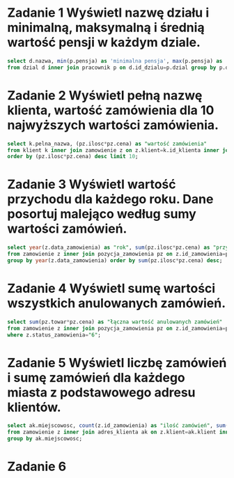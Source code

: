 # Zadanie 1 Wyświetl nazwę działu i minimalną, maksymalną i średnią wartość pensji w każdym dziale.
```sql
select d.nazwa, min(p.pensja) as 'minimalna pensja', max(p.pensja) as 'maksymalna pensja', avg(p.pensja) as 'średnia pensja'
from dzial d inner join pracownik p on d.id_dzialu=p.dzial group by p.dzial;
```
# Zadanie 2 Wyświetl pełną nazwę klienta, wartość zamówienia dla 10 najwyższych wartości zamówienia.
```sql
select k.pelna_nazwa, (pz.ilosc*pz.cena) as "wartość zamówienia"
from klient k inner join zamowienie z on z.klient=k.id_klienta inner join pozycja_zamowienia pz on z.id_zamowienia=pz.zamowienie
order by (pz.ilosc*pz.cena) desc limit 10;
```
# Zadanie 3 Wyświetl wartość przychodu dla każdego roku. Dane posortuj malejąco według sumy wartości zamówień.
```sql
select year(z.data_zamowienia) as "rok", sum(pz.ilosc*pz.cena) as "przychód roczny"
from zamowienie z inner join pozycja_zamowienia pz on z.id_zamowienia=pz.zamowienie 
group by year(z.data_zamowienia) order by sum(pz.ilosc*pz.cena) desc;
```
# Zadanie 4 Wyświetl sumę wartości wszystkich anulowanych zamówień.
```sql
select sum(pz.towar*pz.cena) as "łączna wartość anulowanych zamówień" 
from zamowienie z inner join pozycja_zamowienia pz on z.id_zamowienia=pz.zamowienie 
where z.status_zamowienia="6";
```
# Zadanie 5 Wyświetl liczbę zamówień i sumę zamówień dla każdego miasta z podstawowego adresu klientów.
```sql
select ak.miejscowosc, count(z.id_zamowienia) as "ilość zamówień", sum(pz.ilosc*pz.cena) as "suma wartośći zamówień"
from zamowienie z inner join adres_klienta ak on z.klient=ak.klient inner join pozycja_zamowienia pz on z.id_zamowienia=pz.zamowienie 
group by ak.miejscowosc;
```
# Zadanie 6
```sql

```
